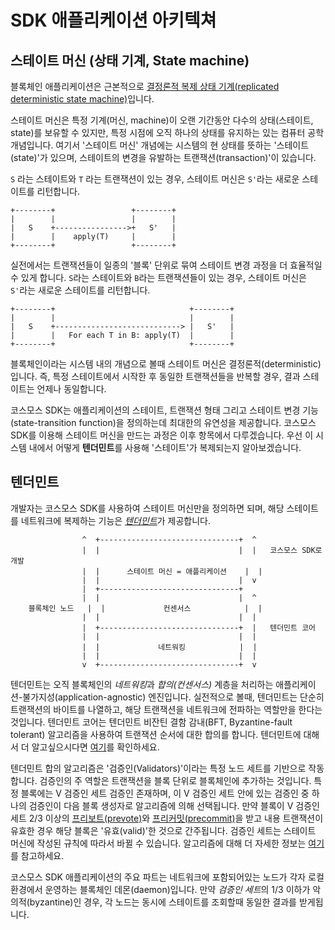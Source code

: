 # SDK 애플리케이션 아키텍쳐

## 스테이트 머신 (상태 기계, State machine)

블록체인 애플리케이션은 근본적으로 [결정론적 복제 상태 기계(replicated deterministic state machine)](https://ko.wikipedia.org/wiki/%EC%83%81%ED%83%9C_%EA%B8%B0%EA%B3%84_%EB%B3%B5%EC%A0%9C)입니다.

스테이트 머신은 특정 기계(머신, machine)이 오랜 기간동안 다수의 상태(스테이트, state)를 보유할 수 있지만, 특정 시점에 오직 하나의 상태를 유지하는 있는 컴퓨터 공학 개념입니다. 여기서 '스테이트 머신' 개념에는 시스템의 현 상태를 뜻하는 '스테이트(state)'가 있으며, 스테이트의 변경을 유발하는 
트랜잭션(transaction)'이 있습니다.

`S` 라는 스테이트와 `T` 라는 트랜잭션이 있는 경우, 스테이트 머신은 `S'`라는 새로운 스테이트를 리턴합니다.

```
+--------+                 +--------+
|        |                 |        |
|   S    +---------------->+   S'   |
|        |    apply(T)     |        |
+--------+                 +--------+
```

실전에서는 트랜잭션들이 일종의 '블록' 단위로 묶여 스테이트 변경 과정을 더 효율적일 수 있게 합니다. `S`라는 스테이트와 `B`라는 트랜잭션들이 있는 경우, 스테이트 머신은 `S'`라는 새로운 스테이트를 리턴합니다.

```
+--------+                              +--------+
|        |                              |        |
|   S    +----------------------------> |   S'   |
|        |   For each T in B: apply(T)  |        |
+--------+                              +--------+
```

블록체인이라는 시스템 내의 개념으로 볼때 스테이트 머신은 결정론적(deterministic)입니다. 즉, 특정 스테이트에서 시작한 후 동일한 트랜잭션들을 반복할 경우, 결과 스테이트는 언제나 동일합니다.

코스모스 SDK는 애플리케이션의 스테이트, 트랜잭션 형태 그리고 스테이트 변경 기능(state-transition function)을 정의하는데 최대한의 유연성을 제공합니다. 코스모스 SDK를 이용해 스테이트 머신을 만드는 과정은 이후 항목에서 다루겠습니다. 우선 이 시스템 내에서 어떻게 **텐더민트**를 사용해 '스테이트'가 복제되는지 알아보겠습니다.

## 텐더민트

개발자는 코스모스 SDK를 사용하여 스테이트 머신만을 정의하면 되며, 해당 스테이트를 네트워크에 복제하는 기능은 [*텐더민트*](https://tendermint.com/docs/introduction/introduction.html)가 제공합니다.


```
                ^  +-------------------------------+  ^
                |  |                               |  |   코스모스 SDK로 개발
                |  |      스테이트 머신 = 애플리케이션    |  |
                |  |                               |  v
                |  +-------------------------------+
                |  |                               |  ^
    블록체인 노드   |  |             컨센서스            |  |
                |  |                               |  |
                |  +-------------------------------+  |   텐더민트 코어
                |  |                               |  |
                |  |             네트워킹            |  |
                |  |                               |  |
                v  +-------------------------------+  v
```

텐더민트는 오직 블록체인의 *네트워킹*과 *합의(컨센서스)* 계층을 처리하는 애플리케이션-불가지성(application-agnostic) 엔진입니다. 실전적으로 볼때, 텐더민트는 단순히 트랜잭션의 바이트를 나열하고, 해당 트랜잭션을 네트워크에 전파하는 역할만을 한다는 것입니다. 텐더민트 코어는 텐더민트 비잔틴 결함 감내(BFT, Byzantine-fault tolerant) 알고리즘을 사용하여 트랜잭션 순서에 대한 합의를 합니다. 텐더민트에 대해서 더 알고싶으시다면 [여기](https://tendermint.com/docs/introduction/introduction.html)를 확인하세요.

텐더민트 합의 알고리즘은 '검증인(Validators)'이라는 특정 노드 세트를 기반으로 작동합니다. 검증인의 주 역할은 트랜잭션을 블록 단위로 블록체인에 추가하는 것입니다. 특정 블록에는 V 검증인 세트 검증인 존재하며, 이 V 검증인 세트 안에 있는 검증인 중 하나의 검증인이 다음 블록 생성자로 알고리즘에 의해 선택됩니다. 만약 블록이 V 검증인 세트 2/3 이상의 [프리보트(prevote)](https://tendermint.com/docs/spec/consensus/consensus.html#prevote-step-height-h-round-r)와 [프리커밋(precommit)](https://tendermint.com/docs/spec/consensus/consensus.html#precommit-step-height-h-round-r)을 받고 내용 트랜잭션이 유효한 경우 해당 블록은 '유효(valid)'한 것으로 간주됩니다. 검증인 세트는 스테이트 머신에 작성된 규칙에 따라서 바뀔 수 있습니다. 알고리즘에 대해 더 자세한 정보는 [여기](https://tendermint.com/docs/introduction/what-is-tendermint.html#consensus-overview)를 참고하세요.

코스모스 SDK 애플리케이션의 주요 파트는 네트워크에 포함되어있는 노드가 각자 로컬 환경에서 운영하는 블록체인 데몬(daemon)입니다. 만약 *검증인 세트*의 1/3 이하가 악의적(byzantine)인 경우, 각 노드는 동시에 스테이트를 조회할때 동일한 결과를 받게됩니다.